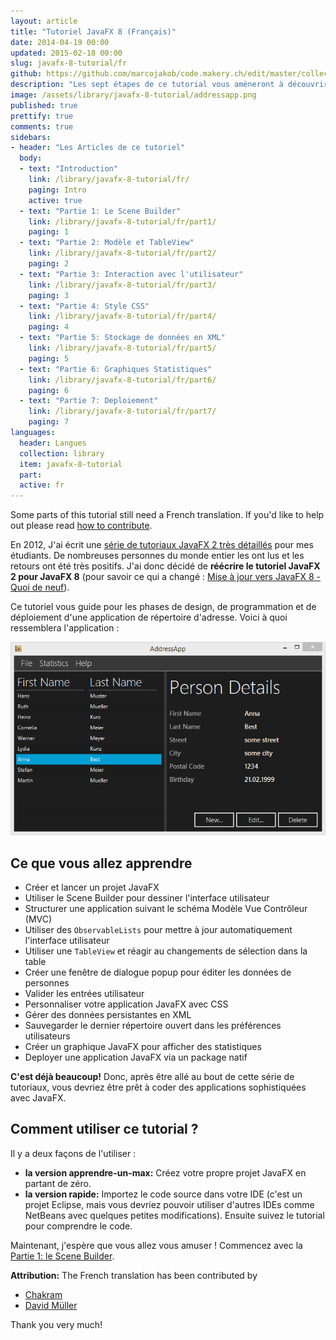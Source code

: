 ```yaml
---
layout: article
title: "Tutoriel JavaFX 8 (Français)"
date: 2014-04-19 00:00
updated: 2015-02-18 00:00
slug: javafx-8-tutorial/fr
github: https://github.com/marcojakob/code.makery.ch/edit/master/collections/library/javafx-8-tutorial-fr.md
description: "Les sept étapes de ce tutorial vous amèneront à découvrir tout à tour, le design, la programmation et enfin le déploiement d'une application de répertoire d'adresses."
image: /assets/library/javafx-8-tutorial/addressapp.png
published: true
prettify: true
comments: true
sidebars:
- header: "Les Articles de ce tutoriel"
  body:
  - text: "Introduction"
    link: /library/javafx-8-tutorial/fr/
    paging: Intro
    active: true
  - text: "Partie 1: Le Scene Builder"
    link: /library/javafx-8-tutorial/fr/part1/
    paging: 1
  - text: "Partie 2: Modèle et TableView"
    link: /library/javafx-8-tutorial/fr/part2/
    paging: 2
  - text: "Partie 3: Interaction avec l'utilisateur"
    link: /library/javafx-8-tutorial/fr/part3/
    paging: 3
  - text: "Partie 4: Style CSS"
    link: /library/javafx-8-tutorial/fr/part4/
    paging: 4
  - text: "Partie 5: Stockage de données en XML"
    link: /library/javafx-8-tutorial/fr/part5/
    paging: 5
  - text: "Partie 6: Graphiques Statistiques"
    link: /library/javafx-8-tutorial/fr/part6/
    paging: 6
  - text: "Partie 7: Deploiement"
    link: /library/javafx-8-tutorial/fr/part7/
    paging: 7
languages: 
  header: Langues
  collection: library
  item: javafx-8-tutorial
  part:
  active: fr
---
```


<div class="alert alert-warning">
  <i class="fa fa-language"></i> Some parts of this tutorial still need a French translation. If you'd like to help out please read <a href="/library/how-to-contribute/" class="alert-link">how to contribute</a>.
</div>

En 2012, J'ai écrit une [série de tutoriaux JavaFX 2 très détaillés](/library/javafx-2-tutorial/) pour mes étudiants. De nombreuses personnes du monde entier les ont lus et les retours ont été très positifs. J'ai donc décidé de **réécrire le tutoriel JavaFX 2 pour JavaFX 8** (pour savoir ce qui a changé : [Mise à jour vers JavaFX 8 - Quoi de neuf](/blog/update-to-javafx-8-whats-new/)).

Ce tutoriel vous guide pour les phases de design, de programmation et de déploiement d'une application de répertoire d'adresse. Voici à quoi ressemblera l'application :

![Screenshot AddressApp](/assets/library/javafx-8-tutorial/addressapp.png)


## Ce que vous allez apprendre

* Créer et lancer un projet JavaFX
* Utiliser le Scene Builder pour dessiner l'interface utilisateur
* Structurer une application suivant le schéma Modèle Vue Contrôleur (MVC)
* Utiliser des `ObservableLists` pour mettre à jour automatiquement l'interface utilisateur
* Utiliser une `TableView` et réagir au changements de sélection dans la table
* Créer une fenêtre de dialogue popup pour éditer les données de personnes
* Valider les entrées utilisateur
* Personnaliser votre application JavaFX avec CSS
* Gérer des données persistantes en XML
* Sauvegarder le dernier répertoire ouvert dans les préférences utilisateurs
* Créer un graphique JavaFX pour afficher des statistiques
* Deployer une application JavaFX via un package natif

**C'est déjà beaucoup!** Donc, après être allé au bout de cette série de tutoriaux, vous devriez être prêt à coder des applications sophistiquées avec JavaFX.


## Comment utiliser ce tutorial ?

Il y a deux façons de l'utiliser :

* **la version apprendre-un-max:** Créez votre propre projet JavaFX en partant de zéro.
* **la version rapide:** Importez le code source dans votre IDE (c'est un projet Eclipse, mais vous devriez pouvoir utiliser d'autres IDEs comme NetBeans avec quelques petites modifications). Ensuite suivez le tutorial pour comprendre le code.

Maintenant, j'espère que vous allez vous amuser ! Commencez avec la [Partie 1: le Scene Builder](/library/javafx-8-tutorial/fr/part1/).

<div class="alert alert-success">
  <strong><i class="fa fa-trophy"></i> Attribution:</strong> The French translation has been contributed by 
  <ul>
    <li><a href="https://github.com/chakram" class="alert-link">Chakram</a></li> 
    <li><a href="https://github.com/Davidmue" class="alert-link">David Müller</a></li> 
  </ul>
  Thank you very much!
</div>
